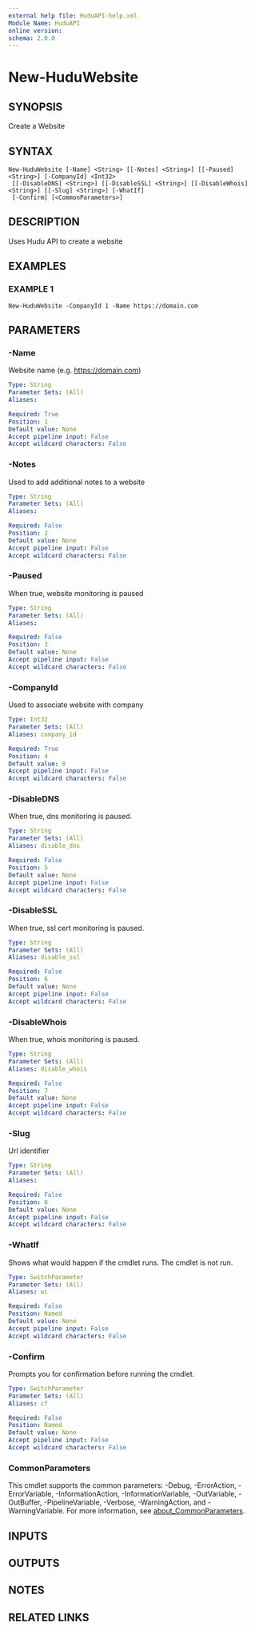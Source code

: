 ```yaml
---
external help file: HuduAPI-help.xml
Module Name: HuduAPI
online version:
schema: 2.0.0
---
```


# New-HuduWebsite

## SYNOPSIS
Create a Website

## SYNTAX

```
New-HuduWebsite [-Name] <String> [[-Notes] <String>] [[-Paused] <String>] [-CompanyId] <Int32>
 [[-DisableDNS] <String>] [[-DisableSSL] <String>] [[-DisableWhois] <String>] [[-Slug] <String>] [-WhatIf]
 [-Confirm] [<CommonParameters>]
```

## DESCRIPTION
Uses Hudu API to create a website

## EXAMPLES

### EXAMPLE 1
```
New-HuduWebsite -CompanyId 1 -Name https://domain.com
```

## PARAMETERS

### -Name
Website name (e.g.
https://domain.com)

```yaml
Type: String
Parameter Sets: (All)
Aliases:

Required: True
Position: 1
Default value: None
Accept pipeline input: False
Accept wildcard characters: False
```

### -Notes
Used to add additional notes to a website

```yaml
Type: String
Parameter Sets: (All)
Aliases:

Required: False
Position: 2
Default value: None
Accept pipeline input: False
Accept wildcard characters: False
```

### -Paused
When true, website monitoring is paused

```yaml
Type: String
Parameter Sets: (All)
Aliases:

Required: False
Position: 3
Default value: None
Accept pipeline input: False
Accept wildcard characters: False
```

### -CompanyId
Used to associate website with company

```yaml
Type: Int32
Parameter Sets: (All)
Aliases: company_id

Required: True
Position: 4
Default value: 0
Accept pipeline input: False
Accept wildcard characters: False
```

### -DisableDNS
When true, dns monitoring is paused.

```yaml
Type: String
Parameter Sets: (All)
Aliases: disable_dns

Required: False
Position: 5
Default value: None
Accept pipeline input: False
Accept wildcard characters: False
```

### -DisableSSL
When true, ssl cert monitoring is paused.

```yaml
Type: String
Parameter Sets: (All)
Aliases: disable_ssl

Required: False
Position: 6
Default value: None
Accept pipeline input: False
Accept wildcard characters: False
```

### -DisableWhois
When true, whois monitoring is paused.

```yaml
Type: String
Parameter Sets: (All)
Aliases: disable_whois

Required: False
Position: 7
Default value: None
Accept pipeline input: False
Accept wildcard characters: False
```

### -Slug
Url identifier

```yaml
Type: String
Parameter Sets: (All)
Aliases:

Required: False
Position: 8
Default value: None
Accept pipeline input: False
Accept wildcard characters: False
```

### -WhatIf
Shows what would happen if the cmdlet runs.
The cmdlet is not run.

```yaml
Type: SwitchParameter
Parameter Sets: (All)
Aliases: wi

Required: False
Position: Named
Default value: None
Accept pipeline input: False
Accept wildcard characters: False
```

### -Confirm
Prompts you for confirmation before running the cmdlet.

```yaml
Type: SwitchParameter
Parameter Sets: (All)
Aliases: cf

Required: False
Position: Named
Default value: None
Accept pipeline input: False
Accept wildcard characters: False
```

### CommonParameters
This cmdlet supports the common parameters: -Debug, -ErrorAction, -ErrorVariable, -InformationAction, -InformationVariable, -OutVariable, -OutBuffer, -PipelineVariable, -Verbose, -WarningAction, and -WarningVariable. For more information, see [about_CommonParameters](http://go.microsoft.com/fwlink/?LinkID=113216).

## INPUTS

## OUTPUTS

## NOTES

## RELATED LINKS
